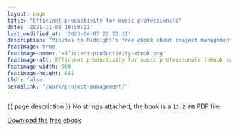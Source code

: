 ```yaml
---
layout: page
title: "Efficient productivity for music professionals"
date: '2021-11-08 10:50:21'
last_modified_at: '2023-04-07 22:22:11'
description: "Minutes to Midnight’s free ebook about project management in the music industry, based on a real-life album production."
featimage: true
featimage-name: 'efficient-productivity-ebook.png'
featimage-alt: Efficient productivity for music professionals (ebook cover)
featimage-width: 960
featimage-height: 881
tldr: false
permalink: '/work/project-management/'
---
```

{{ page.description }}
No strings attached, the book is a `13.2 MB` PDF file.

<a class="button" href="{{ site.url }}/assets/files/minutes-to-midnight_efficient-productivity-for-music-professionals.pdf"><span class="big">Download the free ebook</span></a>